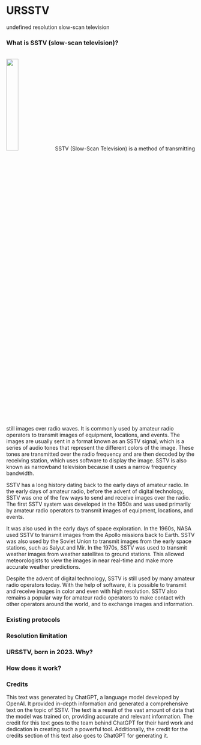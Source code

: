 # URSSTV
undefined resolution slow-scan television
<h3>What is SSTV (slow-scan television)?</h3>
<br>
<img src="https://user-images.githubusercontent.com/80101155/212846604-61c4e31a-6bf0-40f4-9b4a-134b2a18eda4.jpg" width="25%">
SSTV (Slow-Scan Television) is a method of transmitting still images over radio waves. It is commonly used by amateur radio operators to transmit images of equipment, locations, and events. The images are usually sent in a format known as an SSTV signal, which is a series of audio tones that represent the different colors of the image. These tones are transmitted over the radio frequency and are then decoded by the receiving station, which uses software to display the image. SSTV is also known as narrowband television because it uses a narrow frequency bandwidth.

SSTV has a long history dating back to the early days of amateur radio. In the early days of amateur radio, before the advent of digital technology, SSTV was one of the few ways to send and receive images over the radio. The first SSTV system was developed in the 1950s and was used primarily by amateur radio operators to transmit images of equipment, locations, and events.

It was also used in the early days of space exploration. In the 1960s, NASA used SSTV to transmit images from the Apollo missions back to Earth. SSTV was also used by the Soviet Union to transmit images from the early space stations, such as Salyut and Mir.
In the 1970s, SSTV was used to transmit weather images from weather satellites to ground stations. This allowed meteorologists to view the images in near real-time and make more accurate weather predictions.

Despite the advent of digital technology, SSTV is still used by many amateur radio operators today. With the help of software, it is possible to transmit and receive images in color and even with high resolution. SSTV also remains a popular way for amateur radio operators to make contact with other operators around the world, and to exchange images and information.

<h3>Existing protocols</h3>

<h3>Resolution limitation</h3>

<h3>URSSTV, born in 2023. Why?</h3>

<h3>How does it work?</h3>

<h3>Credits</h3>

This text was generated by ChatGPT, a language model developed by OpenAI. It provided in-depth information and generated a comprehensive text on the topic of SSTV. The text is a result of the vast amount of data that the model was trained on, providing accurate and relevant information. The credit for this text goes to the team behind ChatGPT for their hard work and dedication in creating such a powerful tool. Additionally, the credit for the credits section of this text also goes to ChatGPT for generating it.
